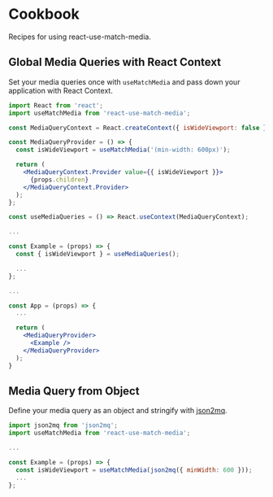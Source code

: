 # Cookbook

Recipes for using react-use-match-media.

## Global Media Queries with React Context

Set your media queries once with `useMatchMedia` and pass down your application
with React Context.

```jsx
import React from 'react';
import useMatchMedia from 'react-use-match-media';

const MediaQueryContext = React.createContext({ isWideViewport: false });

const MediaQueryProvider = () => {
  const isWideViewport = useMatchMedia('(min-width: 600px)');

  return (
    <MediaQueryContext.Provider value={{ isWideViewport }}>
      {props.children}
    </MediaQueryContext.Provider>
  );
};

const useMediaQueries = () => React.useContext(MediaQueryContext);

...

const Example = (props) => {
  const { isWideViewport } = useMediaQueries();

  ...
};

...

const App = (props) => {
  ...

  return (
    <MediaQueryProvider>
      <Example />
    </MediaQueryProvider>
  );
}

```

## Media Query from Object

Define your media query as an object and stringify with [json2mq](https://www.npmjs.com/package/json2mq).

```jsx
import json2mq from 'json2mq';
import useMatchMedia from 'react-use-match-media';

...

const Example = (props) => {
  const isWideViewport = useMatchMedia(json2mq({ minWidth: 600 }));
  ...
};
```
